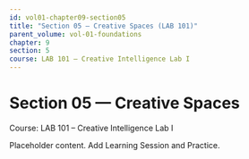 ```yaml
---
id: vol01-chapter09-section05
title: "Section 05 — Creative Spaces (LAB 101)"
parent_volume: vol-01-foundations
chapter: 9
section: 5
course: LAB 101 – Creative Intelligence Lab I
---
```


# Section 05 — Creative Spaces
Course: LAB 101 – Creative Intelligence Lab I

Placeholder content. Add Learning Session and Practice.

